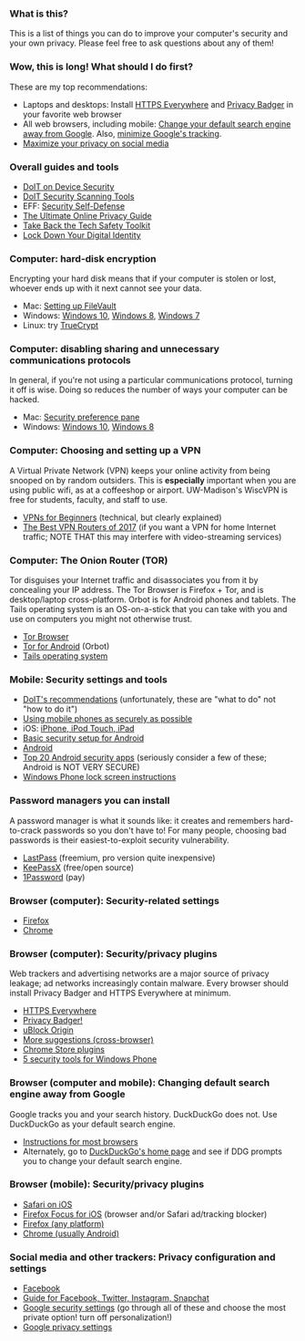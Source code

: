 ### What is this?

This is a list of things you can do to improve your computer's security and your own privacy. Please feel free to ask questions about any of them!

### Wow, this is long! What should I do first?

These are my top recommendations:

* Laptops and desktops: Install [HTTPS Everywhere](https://www.eff.org/https-everywhere) and [Privacy Badger](https://www.eff.org/privacybadger) in your favorite web browser
*  All web browsers, including mobile: [Change your default search engine away from Google](https://home.bt.com/tech-gadgets/computing/chrome-firefox-edge-internet-explorer-change-default-search-engine-11364117803672). Also, [minimize Google's tracking](https://myaccount.google.com/security).
*   [Maximize your privacy on social media](https://www.uc.edu/infosec/info/SocialMediaPrivacySettings.html)

### Overall guides and tools

*   [DoIT on Device Security](https://kb.wisc.edu/page.php?id=41746)
*   [DoIT Security Scanning Tools](https://it.wisc.edu/about/office-of-the-cio/cybersecurity/security-scanning-tools/)
*   EFF: [Security Self-Defense](https://ssd.eff.org/en)
*   [The Ultimate Online Privacy Guide](https://www.bestvpn.com/the-ultimate-privacy-guide/)
*   [Take Back the Tech Safety Toolkit](https://www.takebackthetech.net/be-safe/safety-toolkit)
*   [Lock Down Your Digital Identity](http://femtechnet.org/csov/lock-down-your-digital-identity/)

### Computer: hard-disk encryption

Encrypting your hard disk means that if your computer is stolen or lost, whoever ends up with it next cannot see your data.

*   Mac: [Setting up FileVault](https://support.apple.com/kb/PH25553?viewlocale=en_US&locale=en_US)
*   Windows: [Windows 10](http://www.howtogeek.com/234826/how-to-enable-full-disk-encryption-on-windows-10/), [Windows 8](http://arstechnica.com/information-technology/2013/10/windows-8-1-includes-seamless-automatic-disk-encryption-if-your-pc-supports-it/), [Windows 7](https://technet.microsoft.com/en-us/library/dd835565(v=ws.10).aspx)
*   Linux: try [TrueCrypt](http://www.howtogeek.com/howto/33255/how-to-secure-your-linux-pc-by-encrypting-your-hard-drive/)

### Computer: disabling sharing and unnecessary communications protocols

In general, if you're not using a particular communications protocol, turning it off is wise. Doing so reduces the number of ways your computer can be hacked.

*   Mac: [Security preference pane](https://www.lifewire.com/use-mac-security-preference-pane-2260745)
*   Windows: [Windows 10](http://download.cnet.com/blog/download-blog/a-guide-to-windows-10-security-settings/), [Windows 8](http://www.makeuseof.com/tag/five-tips-managing-security-windows-8-1/)

### Computer: Choosing and setting up a VPN

A Virtual Private Network (VPN) keeps your online activity from being snooped on by random outsiders. This is **especially** important when you are using public wifi, as at a coffeeshop or airport. UW-Madison's WiscVPN is free for students, faculty, and staff to use.

*   [VPNs for Beginners](https://www.bestvpn.com/blog/38176/vpns-beginners-need-know/) (technical, but clearly explained)
*   [The Best VPN Routers of 2017](https://greycoder.com/best-vpn-routers/) (if you want a VPN for home Internet traffic; NOTE THAT this may interfere with video-streaming services)

### Computer: The Onion Router (TOR)

Tor disguises your Internet traffic and disassociates you from it by concealing your IP address. The Tor Browser is Firefox + Tor, and is desktop/laptop cross-platform. Orbot is for Android phones and tablets. The Tails operating system is an OS-on-a-stick that you can take with you and use on computers you might not otherwise trust.

*   [Tor Browser](https://www.torproject.org/projects/torbrowser.html.en)
*   [Tor for Android](https://guardianproject.info/apps/orbot/) (Orbot)
*   [Tails operating system](https://tails.boum.org/)

### Mobile: Security settings and tools

*   [DoIT's recommendations](https://it.wisc.edu/guides/secure-your-mobile-device/) (unfortunately, these are "what to do" not "how to do it")
*   [Using mobile phones as securely as possible](https://securityinabox.org/en/guide/mobile-phones)
*   iOS: [iPhone, iPod Touch, iPad](http://www.zdnet.com/pictures/ios-10-iphone-ipad-privacy-security-settings/)
*   [Basic security setup for Android](https://securityinabox.org/en/guide/basic-setup/android)
*   [Android](https://www.trendmicro.com/vinfo/us/security/news/mobile-safety/7-android-security-hacks-you-need-to-do-right-now)
*   [Top 20 Android security apps](http://www.esecurityplanet.com/mobile-security/slideshows/top-20-android-security-apps.html) (seriously consider a few of these; Android is NOT VERY SECURE)
*   [Windows Phone lock screen instructions](https://support.microsoft.com/en-us/help/10665/windows-phone-lock-screen-faq)

### Password managers you can install

A password manager is what it sounds like: it creates and remembers hard-to-crack passwords so you don't have to! For many people, choosing bad passwords is their easiest-to-exploit security vulnerability.

*   [LastPass](https://www.lastpass.com/) (freemium, pro version quite inexpensive)
*   [KeePassX](https://www.keepassx.org/) (free/open source)
*   [1Password](https://1password.com/) (pay)

### Browser (computer): Security-related settings

*   [Firefox](http://www.pcworld.com/article/2039455/five-steps-to-ultimate-firefox-security.html)
*   [Chrome](https://ajarr.org/home/security-recommendations/item/57-google-chrome-browser-settings)

### Browser (computer): Security/privacy plugins

Web trackers and advertising networks are a major source of privacy leakage; ad networks increasingly contain malware. Every browser should install Privacy Badger and HTTPS Everywhere at minimum.

*   [HTTPS Everywhere](https://www.eff.org/https-everywhere)
*   [Privacy Badger!](https://www.eff.org/privacybadger)
*   [uBlock Origin](https://github.com/gorhill/uBlock/#installation)
*   [More suggestions (cross-browser)](http://skytechgeek.com/2016/12/5-must-have-privacy-add-ons-for-your-browser/)
*   [Chrome Store plugins](https://chrome.google.com/webstore/search/privacy)
*   [5 security tools for Windows Phone](https://blog.kaspersky.com/windows-8-security-apps/4881/)

### Browser (computer and mobile): Changing default search engine away from Google

Google tracks you and your search history. DuckDuckGo does not. Use DuckDuckGo as your default search engine.

*   [Instructions for most browsers](https://home.bt.com/tech-gadgets/computing/chrome-firefox-edge-internet-explorer-change-default-search-engine-11364117803672)
*   Alternately, go to [DuckDuckGo's home page](https://duckduckgo.com/) and see if DDG prompts you to change your default search engine.

### Browser (mobile): Security/privacy plugins

*   [Safari on iOS](http://www.idownloadblog.com/2016/01/14/safari-privacy-iphone-ipad/)
*   [Firefox Focus for iOS](https://itunes.apple.com/us/app/focus-by-firefox-content-blocking/id1055677337?mt=8) (browser and/or Safari ad/tracking blocker)
*   [Firefox (any platform)](https://addons.mozilla.org/en-US/firefox/extensions/privacy-security/)
*   [Chrome (usually Android)](https://chrome.google.com/webstore/search/privacy)

### Social media and other trackers: Privacy configuration and settings

*   [Facebook](http://mashable.com/2016/11/29/facebook-privacy-checkup/#JDhKY_r0gqqp)
*   [Guide for Facebook, Twitter, Instagram, Snapchat](https://www.uc.edu/infosec/info/SocialMediaPrivacySettings.html)
*   [Google security settings](https://myaccount.google.com/security) (go through all of these and choose the most private option! turn off personalization!)
*   [Google privacy settings](https://myaccount.google.com/privacy)
